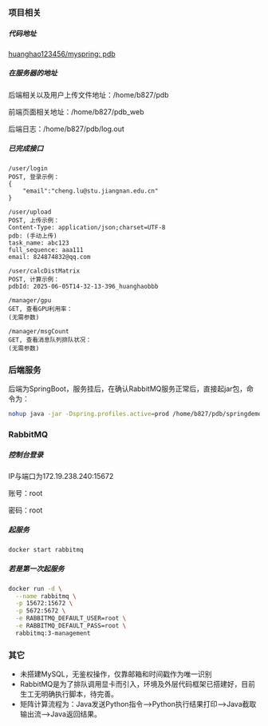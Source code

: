 ### 项目相关

##### 代码地址

[huanghao123456/myspring: pdb](https://github.com/huanghao123456/myspring)

##### 在服务器的地址

后端相关以及用户上传文件地址：/home/b827/pdb

前端页面相关地址：/home/b827/pdb_web

后端日志：/home/b827/pdb/log.out

##### 已完成接口

```
/user/login
POST, 登录示例：
{
    "email":"cheng.lu@stu.jiangnan.edu.cn"
}

```

```、
/user/upload
POST, 上传示例：
Content-Type: application/json;charset=UTF-8
pdb: (手动上传)
task_name: abc123
full_sequence: aaa111
email: 824874832@qq.com
```

```
/user/calcDistMatrix
POST, 计算示例：
pdbId: 2025-06-05T14-32-13-396_huanghaobbb
```

```
/manager/gpu
GET, 查看GPU利用率：
(无需参数)
```

```
/manager/msgCount
GET, 查看消息队列排队状况：
(无需参数)
```



### 后端服务

后端为SpringBoot，服务挂后，在确认RabbitMQ服务正常后，直接起jar包，命令为：

~~~bash
nohup java -jar -Dspring.profiles.active=prod /home/b827/pdb/springdemo-0.0.1-SNAPSHOT.jar >/dev/null 2>&1 &
~~~



### RabbitMQ

##### 控制台登录

IP与端口为172.19.238.240:15672

账号：root

密码：root

##### 起服务

~~~bash
docker start rabbitmq
~~~

##### 若是第一次起服务

~~~bash
docker run -d \
  --name rabbitmq \
  -p 15672:15672 \
  -p 5672:5672 \
  -e RABBITMQ_DEFAULT_USER=root \
  -e RABBITMQ_DEFAULT_PASS=root \
  rabbitmq:3-management
~~~



### 其它

+ 未搭建MySQL，无鉴权操作，仅靠邮箱和时间戳作为唯一识别
+ RabbitMQ是为了排队调用显卡而引入，环境及外层代码框架已搭建好，目前生工无明确执行脚本，待完善。
+ 矩阵计算流程为：Java发送Python指令-->Python执行结果打印-->Java截取输出流-->Java返回结果。

